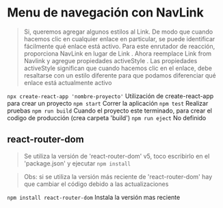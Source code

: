 # Menu de navegación con NavLink

>Si, queremos agregar algunos estilos al Link. De modo que cuando hacemos clic en cualquier enlace en particular, se puede identificar fácilmente qué enlace está activo. Para este enrutador de reacción, proporciona NavLink en lugar de Link . Ahora reemplace Link from Navlink y agregue propiedades activeStyle . Las propiedades activeStyle significan que cuando hacemos clic en el enlace, debe resaltarse con un estilo diferente para que podamos diferenciar qué enlace está actualmente activo

`npx create-react-app 'nombre-proyecto'` Utilización de create-react-app para crear un proyecto
`npm start` Correr la aplicación
`npm test` Realizar pruebas
`npm run build` Cuando el proyecto este terminado, para crear el codigo de producción (crea carpeta 'build')
`npm run eject` No definido

## react-router-dom
> Se utiliza la versión de 'react-router-dom' v5, toco escribirlo en el 'package.json' y ejecutar `npm install`

> Obs: si se utiliza la versión más reciente de 'react-router-dom' hay que cambiar el código debido a las actualizaciones

`npm install react-router-dom` Instala la versión mas reciente